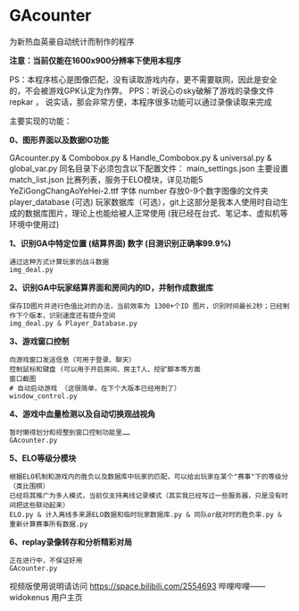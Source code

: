 # GAcounter
为新热血英豪自动统计而制作的程序

**注意：当前仅能在1600x900分辨率下使用本程序**

PS：本程序核心是图像匹配，没有读取游戏内存，更不需要联网，因此是安全的，不会被游戏GPK认定为作弊。
PPS：听说心のsky破解了游戏的录像文件 repkar ， 说实话，那会非常方便，本程序很多功能可以通过录像读取来完成


主要实现的功能：

**0、图形界面以及数据IO功能**

   GAcounter.py & Combobox.py & Handle_Combobox.py &  universal.py & global_var.py
   同名目录下必须包含以下配置文件：
   main_settings.json           主要设置
   match_list.json              比赛列表，服务于ELO模块，详见功能5
   YeZiGongChangAoYeHei-2.ttf   字体
   number                       存放0-9个数字图像的文件夹
   player_database (可选)       玩家数据库（可选），git上这部分是我本人使用时自动生成的数据库图片，理论上也能给被人正常使用 (我已经在台式、笔记本、虚拟机等环境中使用过)
   
**1、识别GA中特定位置 (结算界面) 数字 (目测识别正确率99.9%)**

    通过这种方式计算玩家的战斗数据
    img_deal.py 
    
**2、识别GA中玩家结算界面和房间内的ID，并制作成数据库**

    保存ID图片并进行色值比对的办法，当前效率为 1300+个ID 图片，识别时间最长2秒；已经制作下个版本，识别速度还有提升空间
    img_deal.py & Player_Database.py
    
**3、游戏窗口控制**

    向游戏窗口发送信息（可用于登录、聊天）
    控制鼠标和键盘 (可以用于开启房间、房主T人、挖矿脚本等方面
    窗口截图
    # 自动启动游戏 （这很简单，在下个大版本已经用到了）
    window_control.py
    
**4、游戏中血量检测以及自动切换观战视角**

    暂时懒得划分和规整到窗口控制功能里……
    GAcounter.py

**5、ELO等级分模块**

    根据ELO机制和游戏内的胜负以及数据库中玩家的匹配，可以给出玩家在某个"赛事"下的等级分（类比围棋）
    已经将其推广为多人模式，当前仅支持离线记录模式（其实我已经写过一些服务器，只是没有时间把这些联动起来）
    ELO.py & 计入离线多来源ELO数据和临时玩家数据库.py & 同队or敌对时的胜负率.py & 重新计算赛事所有数据.py

**6、replay录像转存和分析精彩对局**

    正在进行中，不保证好用
    GAcounter.py


视频版使用说明请访问 https://space.bilibili.com/2554693 哔哩哔哩——widokenus 用户主页

